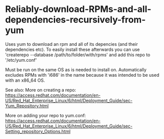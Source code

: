 # Reliably-download-RPMs-and-all-dependencies-recursively-from-yum

Uses yum to download an rpm and all of its depencies (and their dependencies etc). To easily install these afterwards you can use 'createrepo --database /path/to/folder/with/rpms' and add this repo to '/etc/yum.conf'

Must be run on the same OS as is needed to install on. Automatically excludes RPMs with 'i686' in the name because it was intended to be used with an x86_64 OS.


See also:
More on creating a repo: https://access.redhat.com/documentation/en-US/Red_Hat_Enterprise_Linux/6/html/Deployment_Guide/sec-Yum_Repository.html

More on adding your repo to yum.conf: https://access.redhat.com/documentation/en-US/Red_Hat_Enterprise_Linux/6/html/Deployment_Guide/sec-Setting_repository_Options.html
